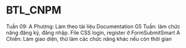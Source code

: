 # BTL_CNPM

Tuần 09:
A Phương: Làm theo tài liệu Documentation G5
Tuấn: làm chức năng đăng ký, đăng nhập. File CSS login, register ở FormSubmitSmart
A Chiến: Làm giao diện, thử làm các chức năng khác nếu còn thời gian
